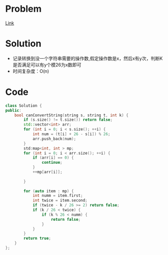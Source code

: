 # Problem
[Link](https://leetcode-cn.com/problems/can-convert-string-in-k-moves/)

# Solution
* 记录转换到没一个字符串需要的操作数,假定操作数是x，然后x有y次，判断K是否满足可以有y个模26为x数即可
* 时间复杂度：O(n)

# Code
```cpp
class Solution {
public:
    bool canConvertString(string s, string t, int k) {
        if (s.size() != t.size()) return false;
        std::vector<int> arr;
        for (int i = 0; i < s.size(); ++i) {
            int num = (t[i] + 26 - s[i]) % 26;
            arr.push_back(num);
        }
        std:map<int, int > mp;
        for (int i = 0; i < arr.size(); ++i) {
            if (arr[i] == 0) {
                continue;
            }
            ++mp[arr[i]];
            
        }
        
        for (auto item : mp) {
            int numm = item.first;
            int twice = item.second;
            if (twice - k / 26 >= 2) return false;
            if (k / 26 < twice) {
                if (k % 26 < numm) {
                    return false;
                }
            }
        }
        return true;
    }
};
```